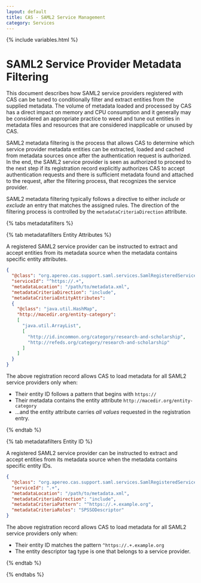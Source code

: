 ```yaml
---
layout: default
title: CAS - SAML2 Service Management
category: Services
---
```


{% include variables.html %}

# SAML2 Service Provider Metadata Filtering

This document describes how SAML2 service providers registered with CAS can be tuned to conditionally filter and extract
entities from the supplied metadata. The volume of metadata loaded and processed by CAS has a direct impact on memory and CPU consumption
and it generally may be considered an appropriate practice to weed and tune out entities in metadata files and resources that are considered inapplicable
or unused by CAS. 

SAML2 metadata filtering is the process that allows CAS to determine which service provider metadata entities can be 
extracted, loaded and cached from metadata sources once after the authentication request is authorized. In the end, the SAML2 service provider
is seen as authorized to proceed to the next step if its registration record explicitly authorizes CAS to accept authentication
requests and there is sufficient metadata found and attached to the request, after the filtering process, that recognizes the service provider.
                 
SAML2 metadata filtering typically follows a directive to either *include* or *exclude* an entry that matches the assigned rules. The direction of 
the filtering process is controlled by the `metadataCriteriaDirection` attribute.

{% tabs metadatafilters %}

{% tab metadatafilters Entity Attributes %}

A registered SAML2 service provider can be instructed to extract and accept entities from its metadata source
when the metadata contains specific entity attributes. 

```json
{
  "@class": "org.apereo.cas.support.saml.services.SamlRegisteredService",
  "serviceId": "^https://.+",
  "metadataLocation": "/path/to/metadata.xml",
  "metadataCriteriaDirection": "include",
  "metadataCriteriaEntityAttributes":
  {
    "@class": "java.util.HashMap",
    "http://macedir.org/entity-category":
    [
      "java.util.ArrayList",
      [
        "http://id.incommon.org/category/research-and-scholarship",
        "http://refeds.org/category/research-and-scholarship"
      ]
    ]
  }
}
```

The above registration record allows CAS to load metadata for all SAML2 service providers only when:

- Their entity ID follows a pattern that begins with `https://`
- Their metadata contains the entity attribute `http://macedir.org/entity-category`
- ...and the entity attribute carries *all values* requested in the registration entry.

{% endtab %}

{% tab metadatafilters Entity ID %}

A registered SAML2 service provider can be instructed to extract and accept entities from its metadata source
when the metadata contains specific entity IDs.

```json
{
  "@class": "org.apereo.cas.support.saml.services.SamlRegisteredService",
  "serviceId": ".+",
  "metadataLocation": "/path/to/metadata.xml",
  "metadataCriteriaDirection": "include",
  "metadataCriteriaPattern": "^https://.+.example.org",
  "metadataCriteriaRoles": "SPSSODescriptor"
}
```

The above registration record allows CAS to load metadata for all SAML2 service providers only when:

- Their entity ID matches the pattern `^https://.+.example.org`
- The entity descriptor tag type is one that belongs to a service provider.

{% endtab %}

{% endtabs %}



